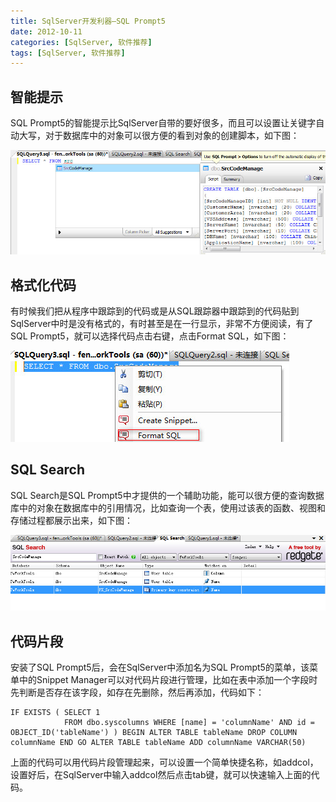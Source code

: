 ```yaml
---
title: SqlServer开发利器—SQL Prompt5
date: 2012-10-11
categories: [SqlServer, 软件推荐]
tags: [SqlServer, 软件推荐]
---
```


## 智能提示

SQL Prompt5的智能提示比SqlServer自带的要好很多，而且可以设置让关键字自动大写，对于数据库中的对象可以很方便的看到对象的创建脚本，如下图：

![2012-10-21_090433](media/2012-10-21_090433.jpg)


## 格式化代码

有时候我们把从程序中跟踪到的代码或是从SQL跟踪器中跟踪到的代码贴到SqlServer中时是没有格式的，有时甚至是在一行显示，非常不方便阅读，有了SQL Prompt5，就可以选择代码点击右键，点击Format SQL，如下图：

![2012-10-21_092123](media/2012-10-21_092123.jpg)


## SQL Search

SQL Search是SQL Prompt5中才提供的一个辅助功能，能可以很方便的查询数据库中的对象在数据库中的引用情况，比如查询一个表，使用过该表的函数、视图和存储过程都展示出来，如下图：

![2012-10-21_092913](media/2012-10-21_092913.jpg)


## 代码片段

安装了SQL Prompt5后，会在SqlServer中添加名为SQL Prompt5的菜单，该菜单中的Snippet Manager可以对代码片段进行管理，比如在表中添加一个字段时先判断是否存在该字段，如存在先删除，然后再添加，代码如下：

```
IF EXISTS ( SELECT 1
            FROM dbo.syscolumns WHERE [name] = 'columnName' AND id = OBJECT_ID('tableName') ) BEGIN ALTER TABLE tableName DROP COLUMN columnName END GO ALTER TABLE tableName ADD columnName VARCHAR(50)
```

上面的代码可以用代码片段管理起来，可以设置一个简单快捷名称，如addcol，设置好后，在SqlServer中输入addcol然后点击tab键，就可以快速输入上面的代码。


